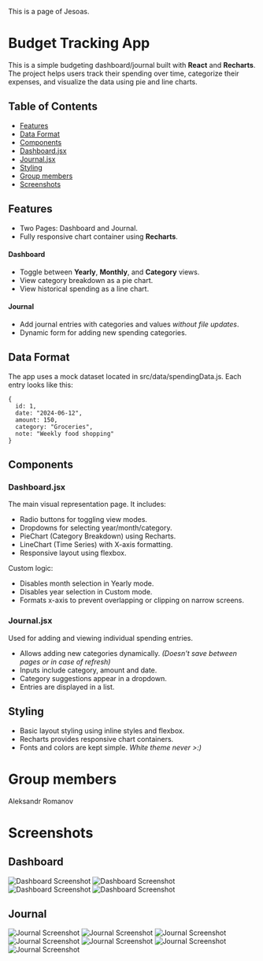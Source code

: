 This is a page of Jesoas.

# Budget Tracking App

This is a simple budgeting dashboard/journal built with **React** and **Recharts**. 
The project helps users track their spending over time, categorize their expenses, and visualize the data using pie and line charts.

## Table of Contents
- [Features](#features)
- [Data Format](#data-format)
- [Components](#components)
- [Dashboard.jsx](#dashboardjsx)
- [Journal.jsx](#journaljsx)
- [Styling](#styling)
- [Group members](#group-members)
- [Screenshots](#screenshots)

## Features

- Two Pages: Dashboard and Journal.
- Fully responsive chart container using **Recharts**.
#### Dashboard

- Toggle between **Yearly**, **Monthly**, and **Category** views.
- View category breakdown as a pie chart.
- View historical spending as a line chart.
#### Journal

- Add journal entries with categories and values *without file updates*.
- Dynamic form for adding new spending categories.

## Data Format

The app uses a mock dataset located in src/data/spendingData.js. Each entry looks like this:


    {
      id: 1,
      date: "2024-06-12",
      amount: 150,
      category: "Groceries",
      note: "Weekly food shopping"
    }


## Components

### Dashboard.jsx

The main visual representation page. It includes:

* Radio buttons for toggling view modes.
* Dropdowns for selecting year/month/category.
* PieChart (Category Breakdown) using Recharts.
* LineChart (Time Series) with X-axis formatting.
* Responsive layout using flexbox.

Custom logic:

* Disables month selection in Yearly mode.
* Disables year selection in Custom mode.
* Formats x-axis to prevent overlapping or clipping on narrow screens.

### Journal.jsx

Used for adding and viewing individual spending entries.

* Allows adding new categories dynamically. *(Doesn't save between pages or in case of refresh)*
* Inputs include category, amount and date.
* Category suggestions appear in a dropdown.
* Entries are displayed in a list.

## Styling

* Basic layout styling using inline styles and flexbox.
* Recharts provides responsive chart containers.
* Fonts and colors are kept simple. *White theme never >:)*

# Group members
Aleksandr Romanov

# Screenshots

## Dashboard

![Dashboard Screenshot](./public/1.jpg)
![Dashboard Screenshot](./public/2.jpg)
![Dashboard Screenshot](./public/3.jpg)
![Dashboard Screenshot](./public/4.jpg)

## Journal

![Journal Screenshot](./public/5.jpg)
![Journal Screenshot](./public/6.jpg)
![Journal Screenshot](./public/7.jpg)
![Journal Screenshot](./public/8.jpg)
![Journal Screenshot](./public/9.jpg)
![Journal Screenshot](./public/1.jpg)
![Journal Screenshot](./public/11.jpg)
